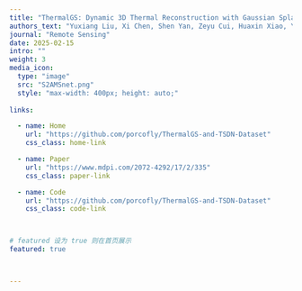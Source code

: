 ```yaml
---
title: "ThermalGS: Dynamic 3D Thermal Reconstruction with Gaussian Splatting"
authors_text: "Yuxiang Liu, Xi Chen, Shen Yan, Zeyu Cui, Huaxin Xiao, Yu Liu, **Maojun Zhang**"
journal: "Remote Sensing"
date: 2025-02-15
intro: ""
weight: 3
media_icon:
  type: "image"
  src: "S2AMSnet.png"
  style: "max-width: 400px; height: auto;"
  
links:

  - name: Home
    url: "https://github.com/porcofly/ThermalGS-and-TSDN-Dataset"
    css_class: home-link

  - name: Paper
    url: "https://www.mdpi.com/2072-4292/17/2/335"
    css_class: paper-link

  - name: Code
    url: "https://github.com/porcofly/ThermalGS-and-TSDN-Dataset"
    css_class: code-link



# featured 设为 true 则在首页展示
featured: true



---
```


